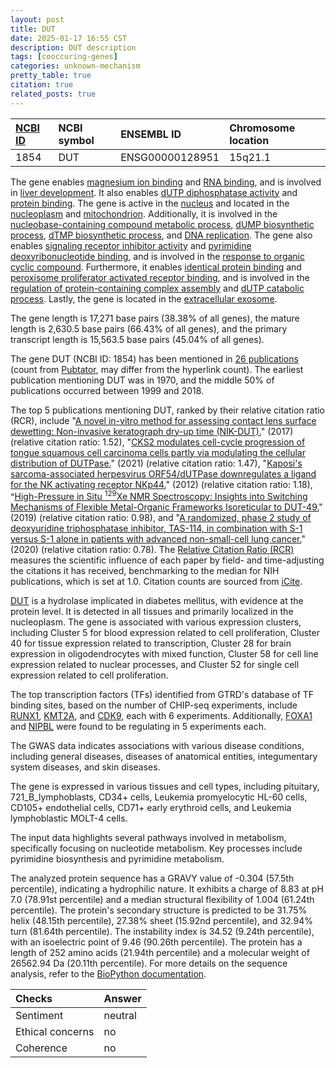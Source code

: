 ```yaml
---
layout: post
title: DUT
date: 2025-01-17 16:55 CST
description: DUT description
tags: [cooccuring-genes]
categories: unknown-mechanism
pretty_table: true
citation: true
related_posts: true
---
```




| [NCBI ID](https://www.ncbi.nlm.nih.gov/gene/1854) | NCBI symbol | ENSEMBL ID | Chromosome location |
| :-------- | :------- | :-------- | :------- |
| 1854  | DUT | ENSG00000128951 | 15q21.1 |



The gene enables [magnesium ion binding](https://amigo.geneontology.org/amigo/term/GO:0000287) and [RNA binding](https://amigo.geneontology.org/amigo/term/GO:0003723), and is involved in [liver development](https://amigo.geneontology.org/amigo/term/GO:0001889). It also enables [dUTP diphosphatase activity](https://amigo.geneontology.org/amigo/term/GO:0004170) and [protein binding](https://amigo.geneontology.org/amigo/term/GO:0005515). The gene is active in the [nucleus](https://amigo.geneontology.org/amigo/term/GO:0005634) and located in the [nucleoplasm](https://amigo.geneontology.org/amigo/term/GO:0005654) and [mitochondrion](https://amigo.geneontology.org/amigo/term/GO:0005739). Additionally, it is involved in the [nucleobase-containing compound metabolic process](https://amigo.geneontology.org/amigo/term/GO:0006139), [dUMP biosynthetic process](https://amigo.geneontology.org/amigo/term/GO:0006226), [dTMP biosynthetic process](https://amigo.geneontology.org/amigo/term/GO:0006231), and [DNA replication](https://amigo.geneontology.org/amigo/term/GO:0006260). The gene also enables [signaling receptor inhibitor activity](https://amigo.geneontology.org/amigo/term/GO:0030547) and [pyrimidine deoxyribonucleotide binding](https://amigo.geneontology.org/amigo/term/GO:0032556), and is involved in the [response to organic cyclic compound](https://amigo.geneontology.org/amigo/term/GO:0014070). Furthermore, it enables [identical protein binding](https://amigo.geneontology.org/amigo/term/GO:0042802) and [peroxisome proliferator activated receptor binding](https://amigo.geneontology.org/amigo/term/GO:0042975), and is involved in the [regulation of protein-containing complex assembly](https://amigo.geneontology.org/amigo/term/GO:0043254) and [dUTP catabolic process](https://amigo.geneontology.org/amigo/term/GO:0046081). Lastly, the gene is located in the [extracellular exosome](https://amigo.geneontology.org/amigo/term/GO:0070062).


The gene length is 17,271 base pairs (38.38% of all genes), the mature length is 2,630.5 base pairs (66.43% of all genes), and the primary transcript length is 15,563.5 base pairs (45.04% of all genes).


The gene DUT (NCBI ID: 1854) has been mentioned in [26 publications](https://pubmed.ncbi.nlm.nih.gov/?term=%22DUT%22) (count from [Pubtator](https://academic.oup.com/nar/article/47/W1/W587/5494727), may differ from the hyperlink count). The earliest publication mentioning DUT was in 1970, and the middle 50% of publications occurred between 1999 and 2018.


The top 5 publications mentioning DUT, ranked by their relative citation ratio (RCR), include "[A novel in-vitro method for assessing contact lens surface dewetting: Non-invasive keratograph dry-up time (NIK-DUT).](https://pubmed.ncbi.nlm.nih.gov/28847466)" (2017) (relative citation ratio: 1.52), "[CKS2 modulates cell-cycle progression of tongue squamous cell carcinoma cells partly via modulating the cellular distribution of DUTPase.](https://pubmed.ncbi.nlm.nih.gov/33107644)" (2021) (relative citation ratio: 1.47), "[Kaposi's sarcoma-associated herpesvirus ORF54/dUTPase downregulates a ligand for the NK activating receptor NKp44.](https://pubmed.ncbi.nlm.nih.gov/22674989)" (2012) (relative citation ratio: 1.18), "[High-Pressure in Situ <sup>129</sup>Xe NMR Spectroscopy: Insights into Switching Mechanisms of Flexible Metal-Organic Frameworks Isoreticular to DUT-49.](https://pubmed.ncbi.nlm.nih.gov/35601358)" (2019) (relative citation ratio: 0.98), and "[A randomized, phase 2 study of deoxyuridine triphosphatase inhibitor, TAS-114, in combination with S-1 versus S-1 alone in patients with advanced non-small-cell lung cancer.](https://pubmed.ncbi.nlm.nih.gov/32246224)" (2020) (relative citation ratio: 0.78). The [Relative Citation Ratio (RCR)](https://journals.plos.org/plosbiology/article?id=10.1371/journal.pbio.1002541) measures the scientific influence of each paper by field- and time-adjusting the citations it has received, benchmarking to the median for NIH publications, which is set at 1.0. Citation counts are sourced from [iCite](https://icite.od.nih.gov).


[DUT](https://www.proteinatlas.org/ENSG00000128951-DUT) is a hydrolase implicated in diabetes mellitus, with evidence at the protein level. It is detected in all tissues and primarily localized in the nucleoplasm. The gene is associated with various expression clusters, including Cluster 5 for blood expression related to cell proliferation, Cluster 40 for tissue expression related to transcription, Cluster 28 for brain expression in oligodendrocytes with mixed function, Cluster 58 for cell line expression related to nuclear processes, and Cluster 52 for single cell expression related to cell proliferation.


The top transcription factors (TFs) identified from GTRD's database of TF binding sites, based on the number of CHIP-seq experiments, include [RUNX1](https://www.ncbi.nlm.nih.gov/gene/861), [KMT2A](https://www.ncbi.nlm.nih.gov/gene/4297), and [CDK9](https://www.ncbi.nlm.nih.gov/gene/1025), each with 6 experiments. Additionally, [FOXA1](https://www.ncbi.nlm.nih.gov/gene/3169) and [NIPBL](https://www.ncbi.nlm.nih.gov/gene/25836) were found to be regulating in 5 experiments each.



The GWAS data indicates associations with various disease conditions, including general diseases, diseases of anatomical entities, integumentary system diseases, and skin diseases.



The gene is expressed in various tissues and cell types, including pituitary, 721_B_lymphoblasts, CD34+ cells, Leukemia promyelocytic HL-60 cells, CD105+ endothelial cells, CD71+ early erythroid cells, and Leukemia lymphoblastic MOLT-4 cells.


The input data highlights several pathways involved in metabolism, specifically focusing on nucleotide metabolism. Key processes include pyrimidine biosynthesis and pyrimidine metabolism.



The analyzed protein sequence has a GRAVY value of -0.304 (57.5th percentile), indicating a hydrophilic nature. It exhibits a charge of 8.83 at pH 7.0 (78.91st percentile) and a median structural flexibility of 1.004 (61.24th percentile). The protein's secondary structure is predicted to be 31.75% helix (48.15th percentile), 27.38% sheet (15.92nd percentile), and 32.94% turn (81.64th percentile). The instability index is 34.52 (9.24th percentile), with an isoelectric point of 9.46 (90.26th percentile). The protein has a length of 252 amino acids (21.94th percentile) and a molecular weight of 26562.94 Da (20.11th percentile). For more details on the sequence analysis, refer to the [BioPython documentation](https://biopython.org/docs/1.75/api/Bio.SeqUtils.ProtParam.html).





| Checks    | Answer |
| :-------- | :------- |
| Sentiment  | neutral   |
| Ethical concerns | no     |
| Coherence    | no    |